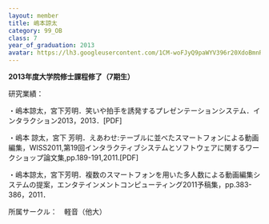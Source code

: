 ```yaml
---
layout: member
title: 嶋本諒太
category: 99_OB
class: 7
year_of_graduation: 2013
avatar: https://lh3.googleusercontent.com/1CM-woFJyQ9paWYV396r20XdoBmnRVMb4ug70CDhgTCYz56E-3rIIoq_VRACSq_-64H6zVJMc3WWYyadF_bZyV7o2hzovyH60ruHpSmwdyIvkuuBn3Kbpp29Mg876CZdSQTnpGTXJ_972jF1Q87x8y22CHYKfc9IaAiVTuj9rlAZxUwsB8QQaqpsM5InA5tYqrYz7CzN5QcXxFEAr-uGlBMeuW9YZRDjjvGdtrXatgGGPjfhAikP-aL2HAX-CjuPEN7XD3BSJY02kUahEwlokzTcqqGaJsrjA_1KkdnRZz6hMzI5HFTLxoorNmP_2Q5kihssNu8lotVTN93tPw1NJ5O5MnkRuw46CpE0wBaHD6s5LAt1icAMPib3DNnK5UN4lx9e_ViOfiKIqT5XMe8MQo79jQQNOJbNlHh6Cdt6LVG6CnwfJft_cTPAMk5JZ8LKY4wU6Zud48N9Ja89pEeDdsWCTdC_XiQWc4DW3E8DkQ9lezSLQgMVoxTNUQkDumUo7DpFCfMgzdMAjOyIEY1auzLr8p_OTATIRKam0I9d77nocFIh8A_B6KwyzyW4DyKRG0U7fzc4q8ztTyAx_o9W6fLWjsnxWND-Ds9kGaraA3KCIAvi2BF4D7U9Qy_LPqw7dlr7sj8Cn4SBQ74D-01HGj-3ktwukWZRNDZS=p-s300
---
```

**2013年度大学院修士課程修了（7期生）**

研究業績：

・嶋本諒太，宮下芳明．笑いや拍手を誘発するプレゼンテーションシステム．インタラクション2013，2013．[PDF]



・嶋本 諒太，宮下 芳明．えあわせ:テーブルに並べたスマートフォンによる動画編集，WISS2011,第19回インタラクティブシステムとソフトウェアに関するワークショップ論文集,pp.189-191,2011.[PDF]



・嶋本諒太，宮下芳明．複数のスマートフォンを用いた多人数による動画編集システムの提案，エンタテインメントコンピューティング2011予稿集，pp.383-386，2011．



所属サークル：　軽音（他大）
